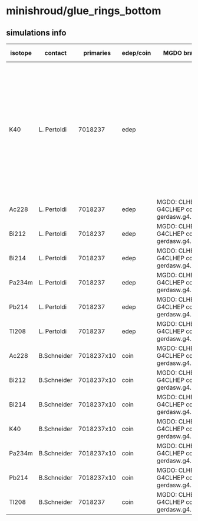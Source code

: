 # minishroud/glue_rings_bottom

## simulations info

| isotope | contact     | primaries  | edep/coin | MGDO branch/commit | MaGe branch/commmit | notes   |
| ------- | ----------- | ---------- | --------- | ------------------ | --------------------| ------- |
| K40     | L. Pertoldi | 7018237    | edep      |                    |                     | The number of primaries is calculated such that if you put together *all* the five parts in the minishroud volume (i.e. tops, bottoms, tubs, glue_rings_bottom and glue_rings_top) you get 1E08 primaries uniformly distributed all over the complete volume |
| Ac228   | L. Pertoldi | 7018237    | edep     | MGDO: CLHEP Version: G4CLHEP container: gerdasw.g4.10.3_v2.1.sqsh | | |
| Bi212   | L. Pertoldi | 7018237    | edep      | MGDO: CLHEP Version: G4CLHEP container: gerdasw.g4.10.3_v2.1.sqsh | | |
| Bi214   | L. Pertoldi | 7018237    | edep      | MGDO: CLHEP Version: G4CLHEP container: gerdasw.g4.10.3_v2.1.sqsh | | |
| Pa234m  | L. Pertoldi | 7018237    | edep      | MGDO: CLHEP Version: G4CLHEP container: gerdasw.g4.10.3_v2.1.sqsh | | |
| Pb214   | L. Pertoldi | 7018237    | edep      | MGDO: CLHEP Version: G4CLHEP container: gerdasw.g4.10.3_v2.1.sqsh | | |
| Tl208   | L. Pertoldi | 7018237    | edep      | MGDO: CLHEP Version: G4CLHEP container: gerdasw.g4.10.3_v2.1.sqsh | | |
| Ac228   | B.Schneider | 7018237x10 | coin      | MGDO: CLHEP Version: G4CLHEP container: gerdasw.g4.10.3_v2.1.sqsh | | available up to 7018237x100 |
| Bi212   | B.Schneider | 7018237x10 | coin      | MGDO: CLHEP Version: G4CLHEP container: gerdasw.g4.10.3_v2.1.sqsh | | available up to 7018237x100|
| Bi214   | B.Schneider | 7018237x10 | coin      | MGDO: CLHEP Version: G4CLHEP container: gerdasw.g4.10.3_v2.1.sqsh | | |
| K40     | B.Schneider | 7018237x10 | coin      | MGDO: CLHEP Version: G4CLHEP container: gerdasw.g4.10.3_v2.1.sqsh | | available up to 7018237x100|
| Pa234m  | B.Schneider | 7018237x10 | coin      | MGDO: CLHEP Version: G4CLHEP container: gerdasw.g4.10.3_v2.1.sqsh | | |
| Pb214   | B.Schneider | 7018237x10 | coin      | MGDO: CLHEP Version: G4CLHEP container: gerdasw.g4.10.3_v2.1.sqsh | | available up to 7018237x100|
| Tl208   | B.Schneider | 7018237    | coin      | MGDO: CLHEP Version: G4CLHEP container: gerdasw.g4.10.3_v2.1.sqsh | | available up to 7018237x10|
